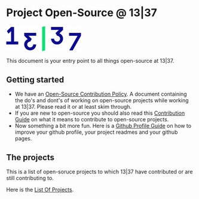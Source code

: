 # Project Open-Source @ 13|37

<img src="./img/Logotype-dark.svg" alt="drawing" width="200"/>

This document is your entry point to all things open-source at 13|37.

## Getting started

- We have an [Open-Source Contribution Policy](policy.md). A document containing the do's and dont's of working on open-source projects while working at 13|37. Please read it or at least skim through.
- If you are new to open-source you should also read this [Contribution Guide](contribution-guide.md) on what it means to contribute to open-source projects.
- Now something a bit more fun. Here is a [Github Profile Guide](/github-guide.md) on how to improve your github profile, your project readmes and your github pages.


## The projects
This is a list of open-soruce projects to which 13|37 have contributed or are still contributing to.

Here is the [List Of Projects](projects.md).


